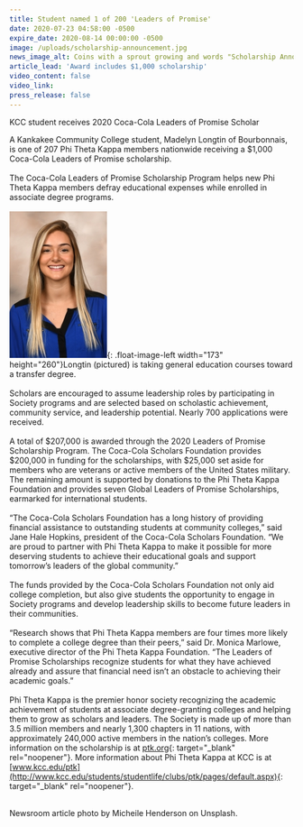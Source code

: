 ```yaml
---
title: Student named 1 of 200 'Leaders of Promise'
date: 2020-07-23 04:58:00 -0500
expire_date: 2020-08-14 00:00:00 -0500
image: /uploads/scholarship-announcement.jpg
news_image_alt: Coins with a sprout growing and words "Scholarship Announcement"
article_lead: 'Award includes $1,000 scholarship'
video_content: false
video_link:
press_release: false
---
```


KCC student receives 2020 Coca-Cola Leaders of Promise Scholar&nbsp;

A Kankakee Community College student, Madelyn Longtin of Bourbonnais, is one of 207 Phi Theta Kappa members nationwide receiving a $1,000 Coca-Cola Leaders of Promise scholarship.&nbsp;<br><br>The Coca-Cola Leaders of Promise Scholarship Program helps new Phi Theta Kappa members defray educational expenses while enrolled in associate degree programs.&nbsp;<br><br>![](/uploads/longtin-madelyn-2000.JPG){: .float-image-left width="173" height="260"}Longtin (pictured) is taking general education courses toward a transfer degree.<br><br>Scholars are encouraged to assume leadership roles by participating in Society programs and are selected based on scholastic achievement, community service, and leadership potential. Nearly 700 applications were received.&nbsp;<br><br>A total of $207,000 is awarded through the 2020 Leaders of Promise Scholarship Program. The Coca-Cola Scholars Foundation provides $200,000 in funding for the scholarships, with $25,000 set aside for members who are veterans or active members of the United States military. The remaining amount is supported by donations to the Phi Theta Kappa Foundation and provides seven Global Leaders of Promise Scholarships, earmarked for international students.<br><br>“The Coca-Cola Scholars Foundation has a long history of providing financial assistance to outstanding students at community colleges,” said Jane Hale Hopkins, president of the Coca-Cola Scholars Foundation. “We are proud to partner with Phi Theta Kappa to make it possible for more deserving students to achieve their educational goals and support tomorrow’s leaders of the global community.”&nbsp;<br><br>The funds provided by the Coca-Cola Scholars Foundation not only aid college completion, but also give students the opportunity to engage in Society programs and develop leadership skills to become future leaders in their communities.&nbsp;<br><br>“Research shows that Phi Theta Kappa members are four times more likely to complete a college degree than their peers,” said Dr. Monica Marlowe, executive director of the Phi Theta Kappa Foundation. “The Leaders of Promise Scholarships recognize students for what they have achieved already and assure that financial need isn’t an obstacle to achieving their academic goals.”<br><br>Phi Theta Kappa is the premier honor society recognizing the academic achievement of students at associate degree-granting colleges and helping them to grow as scholars and leaders. The Society is made up of more than 3.5 million members and nearly 1,300 chapters in 11 nations, with approximately 240,000 active members in the nation’s colleges. More information on the scholarship is at [ptk.org](https://portal.ptk.org/Default.aspx?TabID=3646){: target="_blank" rel="noopener"}. More information about Phi Theta Kappa at KCC is at [www.kcc.edu/ptk](http://www.kcc.edu/students/studentlife/clubs/ptk/pages/default.aspx){: target="_blank" rel="noopener"}.&nbsp;

<br>Newsroom article photo by Micheile Henderson on Unsplash.